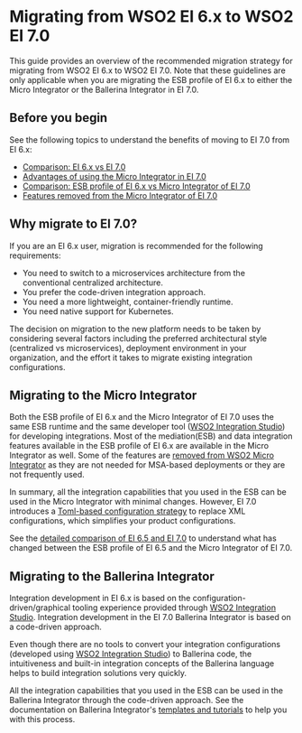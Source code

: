 # Migrating from WSO2 EI 6.x to WSO2 EI 7.0

This guide provides an overview of the recommended migration strategy for migrating from WSO2 EI 6.x to WSO2 EI 7.0. Note that these guidelines are only applicable when you are migrating the ESB profile of EI 6.x to either the Micro Integrator or the Ballerina Integrator in EI 7.0.

## Before you begin

See the following topics to understand the benefits of moving to EI 7.0 from EI 6.x:

-   [Comparison: EI 6.x vs EI 7.0](../../../references/comparisong-mi7-ei6xx/#comparison-wso2-ei-6xx-vs-wso2-ei-700)
-   [Advantages of using the Micro Integrator in EI 7.0](../../../references/comparisong-mi7-ei6xx/#advantages-of-using-the-micro-integrator-in-ei-70)
-   [Comparison: ESB profile of EI 6.x vs Micro Integrator of EI 7.0](../../../references/comparisong-mi7-ei6xx/#comparison-esb-profile-of-ei-6x-vs-micro-integrator-of-ei-70)
-   [Features removed from the Micro Integrator of EI 7.0](../../../references/comparisong-mi7-ei6xx/#features-removed-from-the-micro-integrator-of-ei-70)

## Why migrate to EI 7.0?

If you are an EI 6.x user, migration is recommended for the following requirements:
 
-   You need to switch to a microservices architecture from the conventional centralized architecture.
-   You prefer the code-driven integration approach.
-   You need a more lightweight, container-friendly runtime.
-   You need native support for Kubernetes.
   
The decision on migration to the new platform needs to be taken by considering several factors including the preferred architectural style (centralized vs microservices), deployment environment in your organization, and the effort it takes to migrate existing integration configurations.

## Migrating to the Micro Integrator 
 
Both the ESB profile of EI 6.x and the Micro Integrator of EI 7.0 uses the same ESB runtime and the same developer tool ([WSO2 Integration Studio](../../../develop/WSO2-Integration-Studio)) for developing integrations. Most of the mediation(ESB) and data integration features available in the ESB profile of EI 6.x are available in the Micro Integrator as well. Some of the features are [removed from WSO2 Micro Integrator](../../../references/comparisong-mi7-ei6xx/#features-removed-from-the-micro-integrator-of-ei-70) as they are not needed for MSA-based deployments or they are not frequently used.

In summary, all the integration capabilities that you used in the ESB can be used in the Micro Integrator with minimal changes. However, EI 7.0 introduces a [Toml-based configuration strategy](../../../references/config-catalog) to replace XML configurations, which simplifies your product configurations.
 
See the [detailed comparison of EI 6.5 and EI 7.0](../../../references/comparisong-mi7-ei6xx) to understand what has changed between the ESB profile of EI 6.5 and the Micro Integrator of EI 7.0.

## Migrating to the Ballerina Integrator
 
Integration development in EI 6.x is based on the configuration-driven/graphical tooling experience provided through [WSO2 Integration Studio](../../../develop/WSO2-Integration-Studio). Integration development in the EI 7.0 Ballerina Integrator is based on a code-driven approach. 
 
Even though there are no tools to convert your integration configurations (developed using [WSO2 Integration Studio](../../../develop/WSO2-Integration-Studio)) to Ballerina code, the intuitiveness and built-in integration concepts of the Ballerina language helps to build integration solutions very quickly. 
 
All the integration capabilities that you used in the ESB can be used in the Ballerina Integrator through the code-driven approach. See the documentation on Ballerina Integrator's [templates and tutorials](https://ei.docs.wso2.com/en/latest/ballerina-integrator/learn/use-cases/) to help you with this process.

